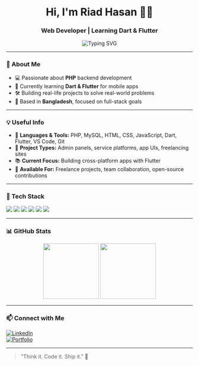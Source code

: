 <h1 align="center">Hi, I'm Riad Hasan 👨‍💻</h1>
<h3 align="center">Web Developer | Learning Dart & Flutter </h3>

<p align="center">
  <img src="https://readme-typing-svg.demolab.com?font=Fira+Code&size=20&pause=1000&center=true&vCenter=true&width=420&lines=I+build+websites+with+PHP.;Exploring+Dart+%26+Flutter+for+Apps.;Code.+Create.+Repeat." alt="Typing SVG" />
</p>

---

### 🚀 About Me

- 💻 Passionate about **PHP** backend development  
- 📱 Currently learning **Dart & Flutter** for mobile apps  
- 🛠 Building real-life projects to solve real-world problems  
- 📍 Based in **Bangladesh**, focused on full-stack goals

---

### 💡 Useful Info

- 🔧 **Languages & Tools:** PHP, MySQL, HTML, CSS, JavaScript, Dart, Flutter, VS Code, Git
- 📂 **Project Types:** Admin panels, service platforms, app UIs, freelancing sites
- 📚 **Current Focus:** Building cross-platform apps with Flutter
- 🤝 **Available For:** Freelance projects, team collaboration, open-source contributions

---

### 🧰 Tech Stack

<p>
  <img src="https://img.shields.io/badge/PHP-777BB4?style=for-the-badge&logo=php&logoColor=white"/>
  <img src="https://img.shields.io/badge/Dart-0175C2?style=for-the-badge&logo=dart&logoColor=white"/>
  <img src="https://img.shields.io/badge/Flutter-02569B?style=for-the-badge&logo=flutter&logoColor=white"/>
  <img src="https://img.shields.io/badge/MySQL-00758F?style=for-the-badge&logo=mysql&logoColor=white"/>
  <img src="https://img.shields.io/badge/HTML5-E34F26?style=for-the-badge&logo=html5&logoColor=white"/>
  <img src="https://img.shields.io/badge/CSS3-264DE4?style=for-the-badge&logo=css3&logoColor=white"/>
</p>

---

### 📊 GitHub Stats

<p align="center">
  <img src="https://github-readme-stats.vercel.app/api?username=riadhasan15&show_icons=true&theme=tokyonight" height="150"/>
  <img src="https://github-readme-streak-stats.herokuapp.com/?user=riadhasan15&theme=tokyonight" height="150"/>
</p>

---

### 📫 Connect with Me

[![LinkedIn](https://img.shields.io/badge/LinkedIn-blue?style=flat-square&logo=linkedin&logoColor=white)](https://linkedin.com/in/YOUR-LINKEDIN)  
[![Portfolio](https://img.shields.io/badge/Portfolio-003366?style=flat-square&logo=firefox&logoColor=white)](https://yourportfolio.com)

---

> “Think it. Code it. Ship it.” 🚀
